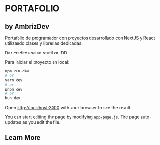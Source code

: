 # PORTAFOLIO
## by AmbrizDev

Portafolio de programador con proyectos desarrollado con NextJS y React utilizando clases y librerias dedicadas.

Dar creditos se se reutiliza :DD

Para iniciar el proyecto en local:
```bash
npm run dev
# or
yarn dev
# or
pnpm dev
# or
bun dev
```

Open [http://localhost:3000](http://localhost:3000) with your browser to see the result.

You can start editing the page by modifying `app/page.js`. The page auto-updates as you edit the file.

## Learn More

